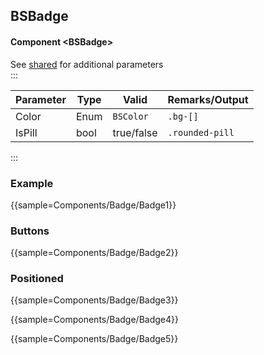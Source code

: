 ﻿## BSBadge
#### Component \<BSBadge\>
See [shared](layout/shared) for additional parameters    
:::

| Parameter | Type           | Valid          | Remarks/Output  | 
|-----------|----------------|----------------|-----------------|
| Color     | Enum           | `BSColor`      | `.bg-[]`        | {.table-striped}  
| IsPill    | bool           | true/false     | `.rounded-pill` |

:::

### Example

{{sample=Components/Badge/Badge1}}

### Buttons

{{sample=Components/Badge/Badge2}}

### Positioned

{{sample=Components/Badge/Badge3}}

{{sample=Components/Badge/Badge4}}

{{sample=Components/Badge/Badge5}}
